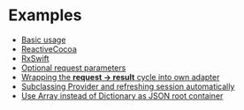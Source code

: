 Examples
========

* [Basic usage](Basic.md)
* [ReactiveCocoa](ReactiveCocoa.md)
* [RxSwift](RxSwift.md)
* [Optional request parameters](OptionalParameters.md)
* [Wrapping the **request -> result** cycle into own adapter](WrappingInAdapter.md)
* [Subclassing Provider and refreshing session automatically](SubclassingProvider.md)
* [Use Array instead of Dictionary as JSON root container](ArrayAsRootContainer.md)

